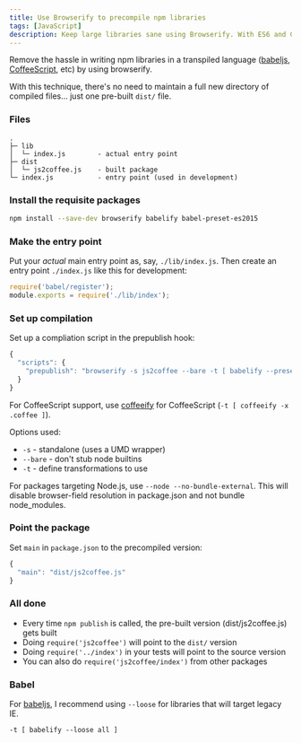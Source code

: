 ```yaml
---
title: Use Browserify to precompile npm libraries
tags: [JavaScript]
description: Keep large libraries sane using Browserify. With ES6 and CoffeeScript support!
---
```


Remove the hassle in writing npm libraries in a transpiled language ([babeljs], [CoffeeScript], etc) by using browserify.

With this technique, there's no need to maintain a full new directory of compiled files... just one pre-built `dist/` file.

### Files

```
.
├─ lib
│  └─ index.js        - actual entry point
├─ dist
│  └─ js2coffee.js    - built package
└─ index.js           - entry point (used in development)
```

### Install the requisite packages

```sh
npm install --save-dev browserify babelify babel-preset-es2015
```

### Make the entry point
Put your *actual* main entry point as, say, `./lib/index.js`. Then create an entry point `./index.js` like this for development:

```js
require('babel/register');
module.exports = require('./lib/index');
```

### Set up compilation
Set up a compliation script in the prepublish hook:

```js
{
  "scripts": {
    "prepublish": "browserify -s js2coffee --bare -t [ babelify --presets [ es2015 ] ] ./lib/index.js > dist/js2coffee.js"
  }
}
```

For CoffeeScript support, use [coffeeify](https://github.com/jnordberg/coffeeify) for CoffeeScript (`-t [ coffeeify -x .coffee ]`).

Options used:

* `-s` - standalone (uses a UMD wrapper)
* `--bare` - don't stub node builtins
* `-t` - define transformations to use

For packages targeting Node.js, use `--node --no-bundle-external`. This will disable browser-field resolution in package.json and not bundle node_modules.

### Point the package
Set `main` in `package.json` to the precompiled version:

```js
{
  "main": "dist/js2coffee.js"
}
```

### All done

* Every time `npm publish` is called, the pre-built version (dist/js2coffee.js) gets built
* Doing `require('js2coffee')` will point to the `dist/` version
* Doing `require('../index')` in your tests will point to the source version
* You can also do `require('js2coffee/index')` from other packages

### Babel

For [babeljs], I recommend using `--loose` for libraries that will target legacy IE.

```
-t [ babelify --loose all ]
```

[babeljs]: http://babeljs.io/
[CoffeeScript]: http://coffeescript.org/
[browserify]: https://github.com/substack/node-browserify
